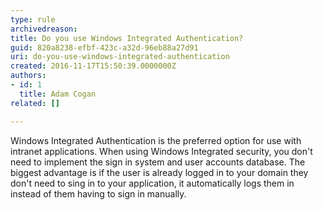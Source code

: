 ```yaml
---
type: rule
archivedreason: 
title: Do you use Windows Integrated Authentication?
guid: 820a8238-efbf-423c-a32d-96eb88a27d91
uri: do-you-use-windows-integrated-authentication
created: 2016-11-17T15:50:39.0000000Z
authors:
- id: 1
  title: Adam Cogan
related: []

---
```


Windows Integrated Authentication is the preferred option for use with intranet applications. When using Windows Integrated security, you don't need to implement the sign in system and user accounts database. The biggest advantage is if the user is already logged in to your domain they don't need to sing in to your application, it automatically logs them in instead of them having to sign in manually.

<!--endintro-->
